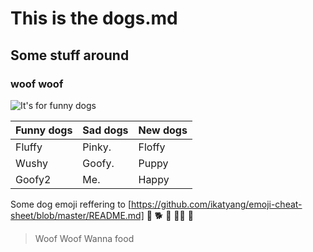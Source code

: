 # This is the dogs.md
## Some stuff around
### woof woof 

![It's for funny dogs](https://cdn.pixabay.com/photo/2017/12/07/20/00/gorgeous-3004460_1280.jpg)


Funny dogs | Sad dogs | New dogs
---------- | -------- | --------
Fluffy     | Pinky.   | Floffy
Wushy      | Goofy.   | Puppy
Goofy2     | Me.      | Happy


Some dog emoji reffering to [https://github.com/ikatyang/emoji-cheat-sheet/blob/master/README.md]
:dog:
:dog2:
:guide_dog:
:service_dog:
:poodle:

> Woof Woof
> Wanna food


